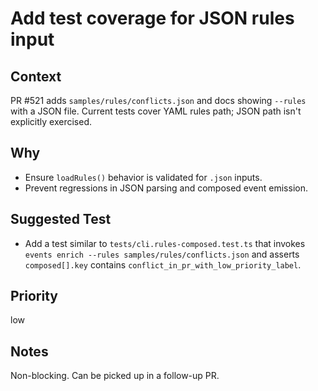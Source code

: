 # Add test coverage for JSON rules input

## Context

PR #521 adds `samples/rules/conflicts.json` and docs showing `--rules` with a JSON file. Current tests cover YAML rules path; JSON path isn't explicitly exercised.

## Why

- Ensure `loadRules()` behavior is validated for `.json` inputs.
- Prevent regressions in JSON parsing and composed event emission.

## Suggested Test

- Add a test similar to `tests/cli.rules-composed.test.ts` that invokes `events enrich --rules samples/rules/conflicts.json` and asserts `composed[].key` contains `conflict_in_pr_with_low_priority_label`.

## Priority

low

## Notes

Non-blocking. Can be picked up in a follow-up PR.
